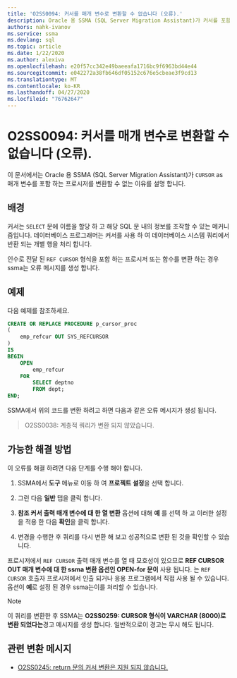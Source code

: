 ```yaml
---
title: 'O2SS0094: 커서를 매개 변수로 변환할 수 없습니다 (오류).'
description: Oracle 용 SSMA (SQL Server Migration Assistant)가 커서를 포함 하는 프로시저를 매개 변수로 변환할 수 없는 이유를 설명 합니다.
authors: nahk-ivanov
ms.service: ssma
ms.devlang: sql
ms.topic: article
ms.date: 1/22/2020
ms.author: alexiva
ms.openlocfilehash: e20f57cc342e49baeeafa1716bc9f6963bd44e44
ms.sourcegitcommit: e042272a38fb646df05152c676e5cbeae3f9cd13
ms.translationtype: MT
ms.contentlocale: ko-KR
ms.lasthandoff: 04/27/2020
ms.locfileid: "76762647"
---
```

# <a name="o2ss0094-unable-to-convert-cursor-as-parameter-error"></a>O2SS0094: 커서를 매개 변수로 변환할 수 없습니다 (오류).

이 문서에서는 Oracle 용 SSMA (SQL Server Migration Assistant)가 `CURSOR` as 매개 변수를 포함 하는 프로시저를 변환할 수 없는 이유를 설명 합니다.

## <a name="background"></a>배경

커서는 `SELECT` 문에 이름을 할당 하 고 해당 SQL 문 내의 정보를 조작할 수 있는 메커니즘입니다. 데이터베이스 프로그래머는 커서를 사용 하 여 데이터베이스 시스템 쿼리에서 반환 되는 개별 행을 처리 합니다.

인수로 전달 된 `REF CURSOR` 형식을 포함 하는 프로시저 또는 함수를 변환 하는 경우 ssma는 오류 메시지를 생성 합니다.

## <a name="example"></a>예제

다음 예제를 참조하세요.

```sql
CREATE OR REPLACE PROCEDURE p_cursor_proc
(
    emp_refcur OUT SYS_REFCURSOR
)
IS
BEGIN
    OPEN
        emp_refcur
    FOR
        SELECT deptno
        FROM dept;
END;
```

SSMA에서 위의 코드를 변환 하려고 하면 다음과 같은 오류 메시지가 생성 됩니다.

> O2SS0038: 계층적 쿼리가 변환 되지 않았습니다.

## <a name="possible-remedies"></a>가능한 해결 방법

이 오류를 해결 하려면 다음 단계를 수행 해야 합니다.

1. SSMA에서 **도구** 메뉴로 이동 하 여 **프로젝트 설정**을 선택 합니다.

2. 그런 다음 **일반** 탭을 클릭 합니다.

3. **참조 커서 출력 매개 변수에 대 한 열 변환** 옵션에 대해 **예** 를 선택 하 고 이러한 설정을 적용 한 다음 **확인**을 클릭 합니다.

4. 변경을 수행한 후 쿼리를 다시 변환 해 보고 성공적으로 변환 된 것을 확인할 수 있습니다.

프로시저에서 `REF CURSOR` 출력 매개 변수를 열 때 모호성이 있으므로 **REF CURSOR OUT 매개 변수에 대 한 ssma 변환 옵션인 OPEN-for 문이** 사용 됩니다. 는 `REF CURSOR` 호출자 프로시저에서 인출 되거나 응용 프로그램에서 직접 사용 될 수 있습니다. 옵션이 **예**로 설정 된 경우 ssma는이를 처리할 수 있습니다.

> [!NOTE]
> 이 쿼리를 변환한 후 SSMA는 **O2SS0259: CURSOR 형식이 VARCHAR (8000)로 변환 되었다는**경고 메시지를 생성 합니다. 일반적으로이 경고는 무시 해도 됩니다.

## <a name="related-conversion-messages"></a>관련 변환 메시지

* [O2SS0245: return 문의 커서 변환은 지원 되지 않습니다.](o2ss0245.md)
